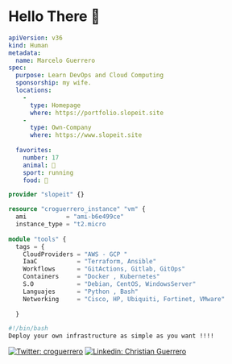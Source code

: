 # Hello There 👋

```yaml
apiVersion: v36
kind: Human
metadata:
  name: Marcelo Guerrero
spec:
  purpose: Learn DevOps and Cloud Computing
  sponsorship: my wife.
  locations:   
    - 
      type: Homepage
      where: https://portfolio.slopeit.site
    - 
      type: Own-Company
      where: https://www.slopeit.site
    
  favorites:
    number: 17
    animal: 🐶
    sport: running
    food: 🥩
```

```terraform
provider "slopeit" {}

resource "croguerrero_instance" "vm" {
  ami           = "ami-b6e499ce"
  instance_type = "t2.micro
  
module "tools" {
  tags = {
    CloudProviders = "AWS - GCP "
    IaaC           = "Terraform, Ansible"
    Workflows      = "GitActions, Gitlab, GitOps"
    Containers     = "Docker , Kubernetes"
    S.O            = "Debian, CentOS, WindowsServer"
    Languajes      = "Python , Bash"
    Networking     = "Cisco, HP, Ubiquiti, Fortinet, VMware"
     
  }

```
```bash
#!/bin/bash
Deploy your own infrastructure as simple as you want !!!!
```
[![Twitter: croguerrero](https://img.shields.io/twitter/follow/croguerrero?style=social)](https://twitter.com/croguerrero)
[![Linkedin: Christian Guerrero](https://img.shields.io/badge/ChristianGuerrero-blue?style=flat-square&logo=Linkedin&logoColor=white&link=https://www.linkedin.com/in/marcelo-guerrero-760413125/)](https://www.linkedin.com/in/marcelo-guerrero-760413125/)
